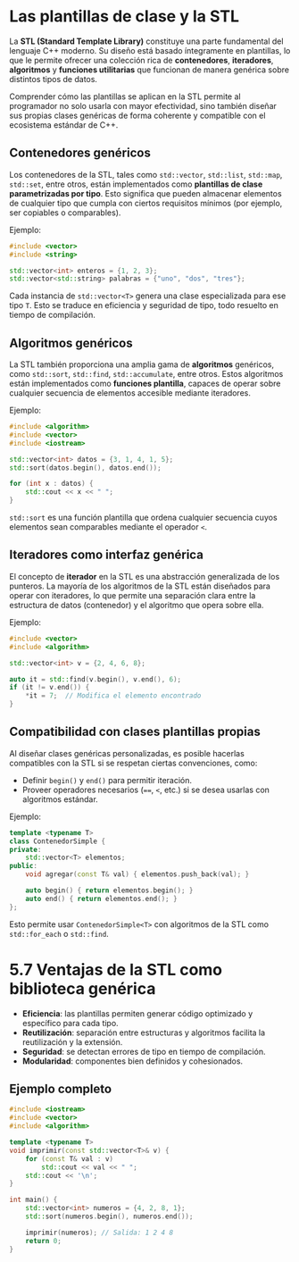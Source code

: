 # Las plantillas de clase y la STL

La **STL (Standard Template Library)** constituye una parte fundamental del lenguaje C++ moderno. Su diseño está basado íntegramente en plantillas, lo que le permite ofrecer una colección rica de **contenedores**, **iteradores**, **algoritmos** y **funciones utilitarias** que funcionan de manera genérica sobre distintos tipos de datos.

Comprender cómo las plantillas se aplican en la STL permite al programador no solo usarla con mayor efectividad, sino también diseñar sus propias clases genéricas de forma coherente y compatible con el ecosistema estándar de C++.

## Contenedores genéricos

Los contenedores de la STL, tales como `std::vector`, `std::list`, `std::map`, `std::set`, entre otros, están implementados como **plantillas de clase parametrizadas por tipo**. Esto significa que pueden almacenar elementos de cualquier tipo que cumpla con ciertos requisitos mínimos (por ejemplo, ser copiables o comparables).

Ejemplo:

```cpp
#include <vector>
#include <string>

std::vector<int> enteros = {1, 2, 3};
std::vector<std::string> palabras = {"uno", "dos", "tres"};
```

Cada instancia de `std::vector<T>` genera una clase especializada para ese tipo `T`. Esto se traduce en eficiencia y seguridad de tipo, todo resuelto en tiempo de compilación.

## Algoritmos genéricos

La STL también proporciona una amplia gama de **algoritmos** genéricos, como `std::sort`, `std::find`, `std::accumulate`, entre otros. Estos algoritmos están implementados como **funciones plantilla**, capaces de operar sobre cualquier secuencia de elementos accesible mediante iteradores.

Ejemplo:

```cpp
#include <algorithm>
#include <vector>
#include <iostream>

std::vector<int> datos = {3, 1, 4, 1, 5};
std::sort(datos.begin(), datos.end());

for (int x : datos) {
    std::cout << x << " ";
}
```

`std::sort` es una función plantilla que ordena cualquier secuencia cuyos elementos sean comparables mediante el operador `<`.

## Iteradores como interfaz genérica

El concepto de **iterador** en la STL es una abstracción generalizada de los punteros. La mayoría de los algoritmos de la STL están diseñados para operar con iteradores, lo que permite una separación clara entre la estructura de datos (contenedor) y el algoritmo que opera sobre ella.

Ejemplo:

```cpp
#include <vector>
#include <algorithm>

std::vector<int> v = {2, 4, 6, 8};

auto it = std::find(v.begin(), v.end(), 6);
if (it != v.end()) {
    *it = 7;  // Modifica el elemento encontrado
}
```

## Compatibilidad con clases plantillas propias

Al diseñar clases genéricas personalizadas, es posible hacerlas compatibles con la STL si se respetan ciertas convenciones, como:

* Definir `begin()` y `end()` para permitir iteración.
* Proveer operadores necesarios (`==`, `<`, etc.) si se desea usarlas con algoritmos estándar.

Ejemplo:

```cpp
template <typename T>
class ContenedorSimple {
private:
    std::vector<T> elementos;
public:
    void agregar(const T& val) { elementos.push_back(val); }

    auto begin() { return elementos.begin(); }
    auto end() { return elementos.end(); }
};
```

Esto permite usar `ContenedorSimple<T>` con algoritmos de la STL como `std::for_each` o `std::find`.


# 5.7 Ventajas de la STL como biblioteca genérica

* **Eficiencia**: las plantillas permiten generar código optimizado y específico para cada tipo.
* **Reutilización**: separación entre estructuras y algoritmos facilita la reutilización y la extensión.
* **Seguridad**: se detectan errores de tipo en tiempo de compilación.
* **Modularidad**: componentes bien definidos y cohesionados.


## Ejemplo completo

```cpp
#include <iostream>
#include <vector>
#include <algorithm>

template <typename T>
void imprimir(const std::vector<T>& v) {
    for (const T& val : v)
        std::cout << val << " ";
    std::cout << '\n';
}

int main() {
    std::vector<int> numeros = {4, 2, 8, 1};
    std::sort(numeros.begin(), numeros.end());

    imprimir(numeros); // Salida: 1 2 4 8
    return 0;
}
```
